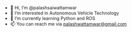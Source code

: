 - 👋 Hi, I’m @palashsaiwattamwar
- 👀 I’m interested in Autonomous Vehicle Technology
- 🌱 I’m currently learning Python and ROS
- 📫 You can reach me via palashwattamwar@gmail.com

<!---
palashwattamwar is a ✨ special ✨ repository because its `README.md` (this file) appears on your GitHub profile.
You can click the Preview link to take a look at your changes.
--->
